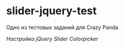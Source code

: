 # slider-jquery-test
Одно из тестовых заданий для Crazy Panda  

*Настройка jQuery Slider  Colorpicker*
